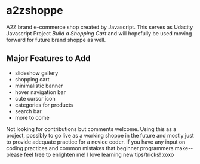 # a2zshoppe
A2Z brand e-commerce shop created by Javascript. This serves as Udacity Javascript Project _Build a Shopping Cart_ and will hopefully be used moving forward for future brand shoppe as well.

## Major Features to Add
+ slideshow gallery
+ shopping cart
+ minimalistic banner
+ hover navigation bar
+ cute cursor icon
+ categories for products
+ search bar
+ more to come

Not looking for contributions but comments welcome. Using this as a project, possibly to go live as a working shoppe in the future and mostly just to provide adequate practice for a novice coder. If you have any input on coding practices and common mistakes that beginner programmers make--please feel free to enlighten me! I love learning new tips/tricks! xoxo 
